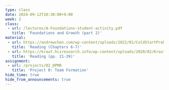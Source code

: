 ```yaml
---
type: class
date: 2024-09-12T10:30:00+9:00
week: 2
class:
 - url: /lectures/A-Foundations-student-activity.pdf
   title: 'Foundations and Growth (part 2)'
material:
 - url: https://andrewchen.com/wp-content/uploads/2022/01/ColdStartProb_9780062969743_AS0928_cc20_Final.pdf
   title: 'Reading (Chapters 6-7)'
 - url: https://kraut.hciresearch.info/wp-content/uploads/2020/02/Kraut10-Contribution-current.pdf
   title: 'Reading (pp. 21-39)'
assignment: 
 - url: /projects/02_DPM0
   title: 'Project 0: Team Formation'
hide_time: true
hide_from_announcements: true
---
```

